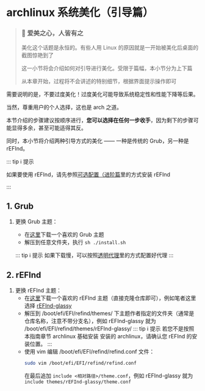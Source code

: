 # archlinux 系统美化（引导篇）

> ### 🌺 爱美之心，人皆有之
>
> 美化这个话题是永恒的。有些人用 Linux 的原因就是一开始被美化后桌面的截图惊艳到了
>
> 这一小节将会介绍如何对引导进行美化。受限于篇幅，本小节分为上下篇
>
> 从本章开始，过程将不会讲述的特别细节，根据界面提示操作即可

需要说明的是，不要过度美化！过度美化可能导致系统稳定性和性能下降等后果。

当然，尊重用户的个人选择，这也是 arch 之道。

本节介绍的步骤建议按顺序进行，**您可以选择在任何一步收手**，因为剩下的步骤可能显得多余，甚至可能适得其反。

同时，本小节将介绍两种引导方式的美化 —— 一种是传统的 Grub，另一种是 rEFInd。

::: tip ℹ️ 提示

如果要使用 rEFInd，请先参照[可选配置（进阶篇](/guide/advanced/optional-cfg-2.md)里的方式安装 rEFInd

:::

## 1. Grub

1. 更换 Grub 主题：
   - 在[这里](https://www.gnome-look.org/browse?cat=109)下载一个喜欢的 Grub 主题
   - 解压到任意文件夹，执行 ```sh ./install.sh ```

   ::: tip ℹ️ 提示
   如果下载慢，可以按照[透明代理](/guide/rookie/transparent.md)里的方式配置好代理
   :::

## 2. rEFInd

1. 更换 rEFInd 主题：
   - 在[这里](https://github.com/topics/refind-theme)下载一个喜欢的 rEFInd 主题（直接克隆仓库即可），例如笔者这里选择 [rEFInd-glassy](https://github.com/Pr0cella/rEFInd-glassy)
   - 解压到 /boot/efi/EFI/refind/themes/ 下主题作者指定的文件夹（通常是仓库名称，注意不带分支名），例如 rEFInd-glassy 就为 /boot/efi/EFI/refind/themes/rEFInd-glassy/
   ::: tip ℹ️ 提示
   若您不是按照本指南章节 archlinux 基础安装 安装的 archlinux，请确认您 rEFInd 的安装位置。
   :::
   - 使用 vim 编辑 /boot/efi/EFI/refind/refind.conf 文件：
     ```sh
     sudo vim /boot/efi/EFI/refind/refind.conf
     ```
     在最后追加 ```include <相对路径>/theme.conf```，例如 rEFInd-glassy 就为 ```include themes/rEFInd-glassy/theme.conf```
